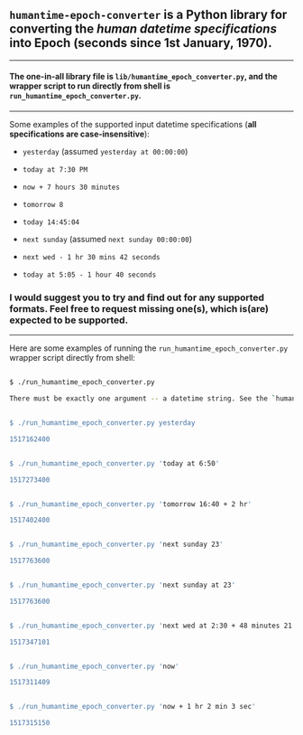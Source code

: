 ## `humantime-epoch-converter` is a Python library for converting the *human datetime specifications* into Epoch (seconds since 1st January, 1970).

---

#### The one-in-all library file is `lib/humantime_epoch_converter.py`, and the wrapper script to run directly from shell is `run_humantime_epoch_converter.py`.

---

Some examples of the supported input datetime specifications (**all specifications are case-insensitive**):

- `yesterday` (assumed `yesterday at 00:00:00`)

- `today at 7:30 PM`

- `now + 7 hours 30 minutes`

- `tomorrow 8`

- `today 14:45:04`

- `next sunday` (assumed `next sunday 00:00:00`)

- `next wed - 1 hr 30 mins 42 seconds`

- `today at 5:05 - 1 hour 40 seconds`


### I would suggest you to try and find out for any supported formats. Feel free to request missing one(s), which is(are) expected to be supported.

---

Here are some examples of running the `run_humantime_epoch_converter.py` wrapper script directly from shell:


```bash

$ ./run_humantime_epoch_converter.py

There must be exactly one argument -- a datetime string. See the `humantime_epoch_converter` library module's docstring for details.


$ ./run_humantime_epoch_converter.py yesterday

1517162400


$ ./run_humantime_epoch_converter.py 'today at 6:50'

1517273400


$ ./run_humantime_epoch_converter.py 'tomorrow 16:40 + 2 hr'

1517402400


$ ./run_humantime_epoch_converter.py 'next sunday 23'

1517763600


$ ./run_humantime_epoch_converter.py 'next sunday at 23'

1517763600


$ ./run_humantime_epoch_converter.py 'next wed at 2:30 + 48 minutes 21 secs'

1517347101


$ ./run_humantime_epoch_converter.py 'now'

1517311409


$ ./run_humantime_epoch_converter.py 'now + 1 hr 2 min 3 sec'

1517315150

```

